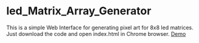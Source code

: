 # led_Matrix_Array_Generator  
This is a simple Web Interface for generating pixel art for 8x8 led matrices.  
Just download the code and open index.html in Chrome browser.
[Demo](https://leddots.000webhostapp.com/)
